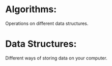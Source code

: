 # Algorithms:
Operations on different data structures.

# Data Structures:
Different ways of storing data on your computer.

